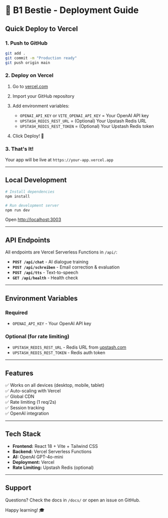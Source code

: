 # 🚀 B1 Bestie - Deployment Guide

## Quick Deploy to Vercel

### 1. Push to GitHub
```bash
git add .
git commit -m "Production ready"
git push origin main
```

### 2. Deploy on Vercel
1. Go to [vercel.com](https://vercel.com)
2. Import your GitHub repository
3. Add environment variables:
   - `OPENAI_API_KEY` or `VITE_OPENAI_API_KEY` = Your OpenAI API key
   - `UPSTASH_REDIS_REST_URL` = (Optional) Your Upstash Redis URL
   - `UPSTASH_REDIS_REST_TOKEN` = (Optional) Your Upstash Redis token

4. Click Deploy! 🎉

### 3. That's It!
Your app will be live at `https://your-app.vercel.app`

---

## Local Development

```bash
# Install dependencies
npm install

# Run development server
npm run dev
```

Open [http://localhost:3003](http://localhost:3003)

---

## API Endpoints

All endpoints are Vercel Serverless Functions in `/api/`:

- **`POST /api/chat`** - AI dialogue training
- **`POST /api/schreiben`** - Email correction & evaluation  
- **`POST /api/tts`** - Text-to-speech
- **`GET /api/health`** - Health check

---

## Environment Variables

### Required
- `OPENAI_API_KEY` - Your OpenAI API key

### Optional (for rate limiting)
- `UPSTASH_REDIS_REST_URL` - Redis URL from [upstash.com](https://upstash.com)
- `UPSTASH_REDIS_REST_TOKEN` - Redis auth token

---

## Features

✅ Works on all devices (desktop, mobile, tablet)  
✅ Auto-scaling with Vercel  
✅ Global CDN  
✅ Rate limiting (1 req/2s)  
✅ Session tracking  
✅ OpenAI integration

---

## Tech Stack

- **Frontend:** React 18 + Vite + Tailwind CSS
- **Backend:** Vercel Serverless Functions
- **AI:** OpenAI GPT-4o-mini
- **Deployment:** Vercel
- **Rate Limiting:** Upstash Redis (optional)

---

## Support

Questions? Check the docs in `/docs/` or open an issue on GitHub.

Happy learning! 🎓
